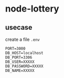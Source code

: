 # node-lottery

## usecase

create a file `.env`
```
PORT=3000
DB_HOST=localhost
DB_PORT=3306
DB_USER=XXXXX
DB_PASSWORD=XXXXX
DB_NAME=XXXXX
```